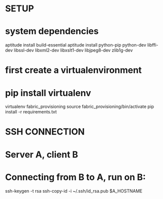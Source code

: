 SETUP
=======================

# system dependencies
aptitude  install build-essential
aptitude  install python-pip python-dev libffi-dev libssl-dev libxml2-dev libxslt1-dev libjpeg8-dev zlib1g-dev

# first create a virtualenvironment
# pip install virtualenv

virtualenv fabric_provisioning
source fabric_provisioning/bin/activate
pip install -r requirements.txt


SSH CONNECTION
=======================

# Server A, client B
# Connecting from B to A, run on B:
ssh-keygen -t rsa
ssh-copy-id -i ~/.ssh/id_rsa.pub $A_HOSTNAME
